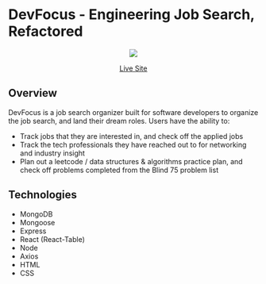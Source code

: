 # DevFocus - Engineering Job Search, Refactored
<p align=center>
<img src=https://user-images.githubusercontent.com/96442866/162792415-01e79f40-ff16-49ab-961d-cfe6238ab582.png ></img> </p>
<div align=center>
  <a href="https://devfocus.herokuapp.com/#/">Live Site</a>
</div>


## Overview
DevFocus is a job search organizer built for software developers to organize the job search, and land their dream roles. Users have the ability to:
* Track jobs that they are interested in, and check off the applied jobs
* Track the tech professionals they have reached out to for networking and industry insight
* Plan out a leetcode / data structures & algorithms practice plan, and check off problems completed from the Blind 75 problem list

## Technologies
* MongoDB
* Mongoose
* Express
* React (React-Table)
* Node
* Axios
* HTML
* CSS
